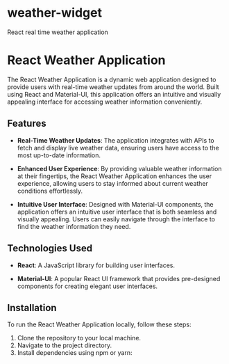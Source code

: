 # weather-widget
React real time weather application
# React Weather Application

The React Weather Application is a dynamic web application designed to provide users with real-time weather updates from around the world. Built using React and Material-UI, this application offers an intuitive and visually appealing interface for accessing weather information conveniently.

## Features

- **Real-Time Weather Updates**: The application integrates with APIs to fetch and display live weather data, ensuring users have access to the most up-to-date information.
  
- **Enhanced User Experience**: By providing valuable weather information at their fingertips, the React Weather Application enhances the user experience, allowing users to stay informed about current weather conditions effortlessly.

- **Intuitive User Interface**: Designed with Material-UI components, the application offers an intuitive user interface that is both seamless and visually appealing. Users can easily navigate through the interface to find the weather information they need.

## Technologies Used

- **React**: A JavaScript library for building user interfaces.
  
- **Material-UI**: A popular React UI framework that provides pre-designed components for creating elegant user interfaces.

## Installation

To run the React Weather Application locally, follow these steps:

1. Clone the repository to your local machine.
2. Navigate to the project directory.
3. Install dependencies using npm or yarn: 

